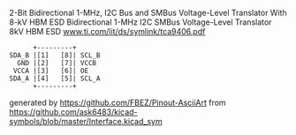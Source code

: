 2-Bit Bidirectional 1-MHz, I2C Bus and SMBus Voltage-Level Translator With 8-kV HBM ESD
Bidirectional 1-MHz I2C SMBus Voltage-Level Translator 8kV HBM ESD
www.ti.com/lit/ds/symlink/tca9406.pdf


	      +---------+
	SDA_B |[1]   [8]| SCL_B
	  GND |[2]   [7]| VCCB
	 VCCA |[3]   [6]| OE
	SDA_A |[4]   [5]| SCL_A
	      +---------+


generated by https://github.com/FBEZ/Pinout-AsciiArt from https://github.com/ask6483/kicad-symbols/blob/master/Interface.kicad_sym